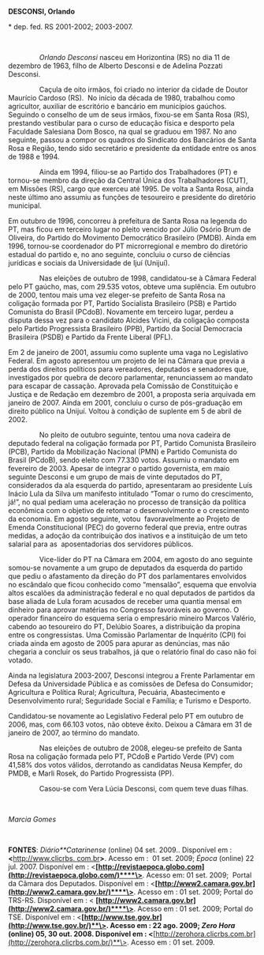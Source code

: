 **DESCONSI, Orlando**

\* dep. fed. RS 2001-2002; 2003-2007.

 

                *Orlando Desconsi* nasceu em Horizontina (RS) no dia 11
de dezembro de 1963, filho de Alberto Desconsi e de Adelina Pozzati
Desconsi.

                Caçula de oito irmãos, foi criado no interior da cidade
de Doutor Maurício Cardoso (RS).  No início da década de 1980, trabalhou
como agricultor, auxiliar de escritório e bancário em municípios
gaúchos. Seguindo o conselho de um de seus irmãos, fixou-se em Santa
Rosa (RS), prestando vestibular para o curso de educação física e
desporto pela Faculdade Salesiana Dom Bosco, na qual se graduou em 1987.
No ano seguinte, passou a compor os quadros do Sindicato dos Bancários
de Santa Rosa e Região, tendo sido secretário e presidente da entidade
entre os anos de 1988 e 1994.

                Ainda em 1994, filiou-se ao Partido dos Trabalhadores
(PT) e tornou-se membro da direção da Central Única dos Trabalhadores
(CUT), em Missões (RS), cargo que exerceu até 1995. De volta a Santa
Rosa, ainda neste último ano assumiu as funções de tesoureiro e
presidente do diretório municipal.

Em outubro de 1996, concorreu à prefeitura de Santa Rosa na legenda do
PT, mas ficou em terceiro lugar no pleito vencido por Júlio Osório Brum
de Oliveira, do Partido do Movimento Democrático Brasileiro (PMDB).
Ainda em 1996, tornou-se coordenador do PT microrregional e membro do
diretório estadual do partido e, no ano seguinte, concluiu o curso de
ciências jurídicas e sociais da Universidade de Ijuí (Unijuí).

                Nas eleições de outubro de 1998, candidatou-se à Câmara
Federal pelo PT gaúcho, mas, com 29.535 votos, obteve uma suplência. Em
outubro de 2000, tentou mais uma vez eleger-se prefeito de Santa Rosa na
coligação formada por PT, Partido Socialista Brasileiro (PSB) e Partido
Comunista do Brasil (PCdoB). Novamente em terceiro lugar, perdeu a
disputa dessa vez para o candidato Alcides Vicini, da coligação composta
pelo Partido Progressista Brasileiro (PPB), Partido da Social Democracia
Brasileira (PSDB) e Partido da Frente Liberal (PFL). 

Em 2 de janeiro de 2001, assumiu como suplente uma vaga no Legislativo
Federal. Em agosto apresentou um projeto de lei na Câmara que previa a
perda dos direitos políticos para vereadores, deputados e senadores que,
investigados por quebra de decoro parlamentar, renunciassem ao mandato
para escapar de cassação. Aprovada pela Comissão de Constituição e
Justiça e de Redação em dezembro de 2001, a proposta seria arquivada em
janeiro de 2007. Ainda em 2001, concluiu o curso de pós-graduação em
direito público na Unijuí. Voltou à condição de suplente em 5 de abril
de 2002.

                No pleito de outubro seguinte, tentou uma nova cadeira
de deputado federal na coligação formada por PT, Partido Comunista
Brasileiro (PCB), Partido da Mobilização Nacional (PMN) e Partido
Comunista do Brasil (PCdoB), sendo eleito com 77.330 votos. Assumiu o
mandato em fevereiro de 2003. Apesar de integrar o partido governista,
em maio seguinte Desconsi e um grupo de mais de vinte deputados do PT,
considerados da ala esquerda do partido, apresentaram ao presidente Luís
Inácio Lula da Silva um manifesto intitulado “Tomar o rumo do
crescimento, já!”, no qual pediam uma aceleração no processo de
transição da política econômica com o objetivo de retomar o
desenvolvimento e o crescimento da economia. Em agosto seguinte, votou 
favoravelmente ao Projeto de Emenda Constitucional (PEC) do governo
federal que previa, entre outras medidas, a adoção da contribuição dos
inativos e a instituição de um teto salarial para as  aposentadorias dos
servidores públicos.

                Vice-líder do PT na Câmara em 2004, em agosto do ano
seguinte somou-se novamente a um grupo de deputados da esquerda do
partido que pediu o afastamento da direção do PT dos parlamentares
envolvidos no escândalo que ficou conhecido como “mensalão”, esquema que
envolvia altos escalões da administração federal e no qual deputados de
partidos da base aliada de Lula foram acusados de receber uma quantia
mensal em dinheiro para aprovar matérias no Congresso favoráveis ao
governo. O operador financeiro do esquema seria o empresário mineiro
Marcos Valério, cabendo ao tesoureiro do PT, Delúbio Soares, a
distribuição da propina entre os congressistas. Uma Comissão Parlamentar
de Inquérito (CPI) foi criada ainda em agosto de 2005 para apurar as
denúncias, mas não chegaria a concluir os seus trabalhos, já que o
relatório final do caso não foi votado.  

Ainda na legislatura 2003-2007, Desconsi integrou a Frente Parlamentar
em Defesa da Universidade Pública e as comissões de Defesa do
Consumidor; Agricultura e Política Rural; Agricultura, Pecuária,
Abastecimento e Desenvolvimento rural; Seguridade Social e Família; e
Turismo e Desporto.

Candidatou-se novamente ao Legislativo Federal pelo PT em outubro de
2006, mas, com 66.103 votos, não obteve êxito. Deixou a Câmara em 31 de
janeiro de 2007, ao término do mandato.

                Nas eleições de outubro de 2008, elegeu-se prefeito de
Santa Rosa na coligação formada pelo PT, PCdoB e Partido Verde (PV) com
41,58% dos votos válidos, derrotando as candidatas Neusa Kempfer, do
PMDB, e Marli Rosek, do Partido Progressista (PP).

                Casou-se com Vera Lúcia Desconsi, com quem teve duas
filhas.

 

*Marcia Gomes*

 

**FONTES**: *Diário**Catarinense* (online) 04 set. 2009.. Disponível em
: **\<**[http://www.clicrbs.
com.br](http://www.clicrbs.%20com.br)**\>**. Acesso em :  01 set. 2009;
*Época* (online) 22 jul. 2007. Disponível em :
\<**[http://revistaepoca.globo.com](http://revistaepoca.globo.com/)****\>**.
Acesso em: 01 set. 2009;  Portal da Câmara dos Deputados. Disponível em
: \<**[http://www2.camara.gov.br](http://www2.camara.gov.br/)****\>**.
Acesso em : 01 set. 2009; Portal do TRS-RS. Disponível em : \<
**[http://www2.camara.gov.br](http://www2.camara.gov.br/)****\>**.
Acesso em : 01 set. 2009; Portal do TSE. Disponível em :
\<**[http://www.tse.gov.br](http://www.tse.gov.br/)**\>. Acesso em : 22
ago. 2009; *Zero Hora* (online) 05, 30 out. 2008. Disponível em :
\<**[http://zerohora.clicrbs.com.br](http://zerohora.clicrbs.com.br/)**\>.
Acesso em : 01 set. 2009.

 

 

 

 

 
